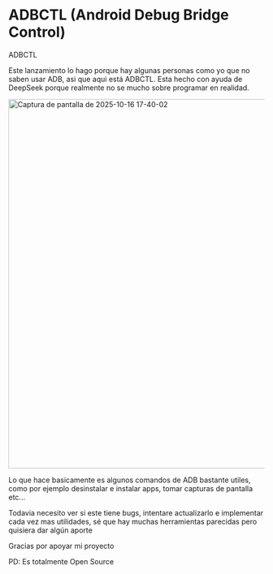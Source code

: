# ADBCTL (Android Debug Bridge Control)
ADBCTL 

Este lanzamiento lo hago porque hay algunas personas como yo que no saben usar ADB, asi que aqui está ADBCTL.
Esta hecho con ayuda de DeepSeek porque realmente no se mucho sobre programar en realidad.


<img width="510" height="728" alt="Captura de pantalla de 2025-10-16 17-40-02" src="https://github.com/user-attachments/assets/b1ca3b50-68b1-45d8-8e86-345d5e2d3159" />


Lo que hace basicamente es algunos comandos de ADB bastante utiles, como por ejemplo desinstalar e instalar apps, tomar capturas de pantalla etc...

Todavia necesito ver si este tiene bugs, intentare actualizarlo e implementar cada vez mas utilidades, sé que hay muchas herramientas parecidas pero quisiera dar algún aporte

Gracias por apoyar mi proyecto

PD: Es totalmente Open Source 
